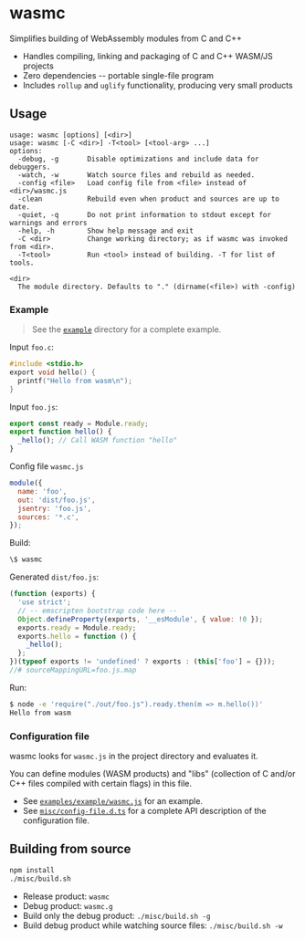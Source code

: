 # wasmc

Simplifies building of WebAssembly modules from C and C++

- Handles compiling, linking and packaging of C and C++ WASM/JS projects
- Zero dependencies -- portable single-file program
- Includes `rollup` and `uglify` functionality, producing very small products

## Usage

```plain
usage: wasmc [options] [<dir>]
usage: wasmc [-C <dir>] -T<tool> [<tool-arg> ...]
options:
  -debug, -g       Disable optimizations and include data for debuggers.
  -watch, -w       Watch source files and rebuild as needed.
  -config <file>   Load config file from <file> instead of <dir>/wasmc.js
  -clean           Rebuild even when product and sources are up to date.
  -quiet, -q       Do not print information to stdout except for warnings and errors
  -help, -h        Show help message and exit
  -C <dir>         Change working directory; as if wasmc was invoked from <dir>.
  -T<tool>         Run <tool> instead of building. -T for list of tools.

<dir>
  The module directory. Defaults to "." (dirname(<file>) with -config)
```

### Example

> See the [`example`](examples/example/) directory for a complete example.

Input `foo.c`:

```c
#include <stdio.h>
export void hello() {
  printf("Hello from wasm\n");
}
```

Input `foo.js`:

```js
export const ready = Module.ready;
export function hello() {
  _hello(); // Call WASM function "hello"
}
```

Config file `wasmc.js`

```js
module({
  name: 'foo',
  out: 'dist/foo.js',
  jsentry: 'foo.js',
  sources: '*.c',
});
```

Build:

```sh
\$ wasmc
```

Generated `dist/foo.js`:

```js
(function (exports) {
  'use strict';
  // -- emscripten bootstrap code here --
  Object.defineProperty(exports, '__esModule', { value: !0 });
  exports.ready = Module.ready;
  exports.hello = function () {
    _hello();
  };
})(typeof exports != 'undefined' ? exports : (this['foo'] = {}));
//# sourceMappingURL=foo.js.map
```

Run:

```sh
$ node -e 'require("./out/foo.js").ready.then(m => m.hello())'
Hello from wasm
```

### Configuration file

wasmc looks for `wasmc.js` in the project directory and evaluates it.

You can define modules (WASM products) and "libs" (collection of C and/or C++ files
compiled with certain flags) in this file.

- See [`examples/example/wasmc.js`](examples/example/wasmc.js) for an example.
- See [`misc/config-file.d.ts`](misc/config-file.d.ts) for a complete API description of the configuration file.

## Building from source

```sh
npm install
./misc/build.sh
```

- Release product: `wasmc`
- Debug product: `wasmc.g`
- Build only the debug product: `./misc/build.sh -g`
- Build debug product while watching source files: `./misc/build.sh -w`
